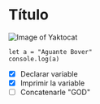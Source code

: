 # Título

![Image of Yaktocat](https://media.diariouno.com.ar/p/26fbf732a186dfa90ba8e8d0d2a0bd90/adjuntos/298/imagenes/000/835/0000835816/1200x675/smart/0025003082jpg.jpg)

```
let a = "Aguante Bover"
console.log(a)
```
- [x] Declarar variable
- [x] Imprimir la variable
- [ ] Concatenarle "GOD"
